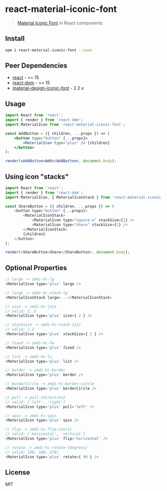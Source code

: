 # react-material-iconic-font

> [Material Iconic Font](http://zavoloklom.github.io/material-design-iconic-font) in React components

## Install

```bash
npm i react-material-iconic-font --save
```

## Peer Dependencies

- [react](https://www.npmjs.com/package/react) - >= 15
- [react-dom](https://www.npmjs.com/package/react) - >= 15
- [material-design-iconic-font](https://www.npmjs.com/package/material-design-iconic-font) - 2.2.x

## Usage

```jsx
import React from 'react';
import { render } from 'react-dom';
import MaterialIcon from 'react-material-iconic-font';

const AddButton = ({ children, ...props }) => (
	<button type="button" {...props}>
		<MaterialIcon type="plus" /> {children}
	</button>
);

render(<AddButton>Add</AddButton>, document.body);
```

## Using icon "stacks"

```js
import React from 'react';
import { render } from 'react-dom';
import MaterialIcon, { MaterialIconStack } from 'react-material-iconic-font';

const ShareButton = ({ children, ...props }) => (
	<button type="button" {...props}>
		<MaterialIconStack>
			<MaterialIcon type="square-o" stackSize={2} />
			<MaterialIcon type="share" stackSize={1} />
		</MaterialIconStack>
		{children}
	</button>
);

render(<ShareButton>Share</ShareButton>, document.body);
```

## Optional Properties

```js
// large -> zmdi-hc-lg
<MaterialIcon type='plus' large />

// large -> zmdi-hc-stack-lg
<MaterialIconStack large>...</MaterialIconStack>

// size -> zmdi-hc-{x}x
// valid: 2..5
<MaterialIcon type='plus' size={ 2 } />

// stackSize -> zmdi-hc-stack-{x}x
// valid: 1,2
<MaterialIcon type='plus' stackSize={ 2 } />

// fixed -> zmdi-hc-fw
<MaterialIcon type='plus' fixed />

// list -> zmdi-hc-li
<MaterialIcon type='plus' list />

// border -> zmdi-hc-border
<MaterialIcon type='plus' border />

// borderCircle -> zmdi-hc-border-circle
<MaterialIcon type='plus' borderCircle />

// pull -> pull-{direction}
// valid: ['left', 'right']
<MaterialIcon type='plus' pull='left' />

// spin -> zmdi-hc-spin
<MaterialIcon type='plus' spin />

// flip -> zmdi-hc-flip-{axis}
// valid: ['horizontal', 'vertical']
<MaterialIcon type='plus' flip='horizontal' />

// rotate -> zmdi-hc-rotate-{degress}
// valid: [90, 180, 270]
<MaterialIcon type='plus' rotate={ 90 } />
```

## License

MIT
